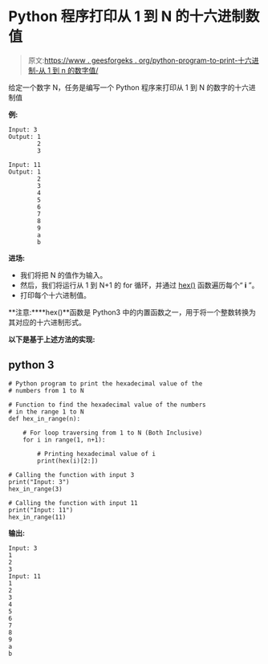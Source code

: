 # Python 程序打印从 1 到 N 的十六进制数值

> 原文:[https://www . geesforgeks . org/python-program-to-print-十六进制-从 1 到 n 的数字值/](https://www.geeksforgeeks.org/python-program-to-print-the-hexadecimal-value-of-the-numbers-from-1-to-n/)

给定一个数字 N，任务是编写一个 Python 程序来打印从 1 到 N 的数字的十六进制值

**例:**

```
Input: 3
Output: 1
        2
        3

Input: 11
Output: 1
        2
        3
        4
        5
        6
        7
        8
        9
        a
        b
```

**进场:**

*   我们将把 N 的值作为输入。
*   然后，我们将运行从 1 到 N+1 的 for 循环，并通过 [hex()](https://www.geeksforgeeks.org/python-hex-function/) 函数遍历每个“ **i** ”。
*   打印每个十六进制值。

**注意:****hex()**函数是 Python3 中的内置函数之一，用于将一个整数转换为其对应的十六进制形式。

**以下是基于上述方法的实现:**

## python 3

```
# Python program to print the hexadecimal value of the 
# numbers from 1 to N

# Function to find the hexadecimal value of the numbers
# in the range 1 to N
def hex_in_range(n):

    # For loop traversing from 1 to N (Both Inclusive)
    for i in range(1, n+1):

        # Printing hexadecimal value of i
        print(hex(i)[2:])

# Calling the function with input 3
print("Input: 3")
hex_in_range(3)

# Calling the function with input 11
print("Input: 11")
hex_in_range(11)
```

**输出:**

```
Input: 3
1
2
3
Input: 11
1
2
3
4
5
6
7
8
9
a
b
```